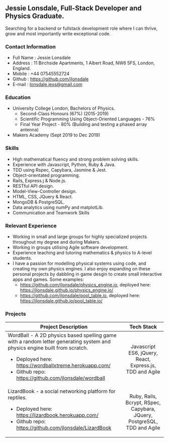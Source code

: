 ## Jessie Lonsdale, Full-Stack Developer and Physics Graduate.

Searching for a backend or fullstack development role where I can thrive, grow and most importantly write exceptional code.

### Contact Information

- Full Name : Jessie Lonsdale
- Address   : 11 Birchside Apartments, 1 Albert Road, NW6 5FS, London, England.
- Mobile    : +44 07545552724
- Github    : https://github.com/jlonsdale
- E-mail    : lonsdale.jess@gmail.com

### Education

* University College London, Bachelors of Physics.
  * Second-Class Honours (67%) (2015-2019)
  * Scientific Programming Using Object-Oriented Languages - 76%
  * Final Year Project - 80% (Building and testing a phased array antenna)
* Makers Academy (Sept 2019 to Dec 2019)

### Skills

* High mathematical fluency and strong problem solving skills.
* Experience with Javascript, Python, Ruby & Java.
* TDD using Rspec, Capybara, Jasmine & Jest.
* Object-orientated programming.
* Rails, Express.j & Node.js.
* RESTful API design.
* Model-View-Controller design.
* HTML, CSS, JQuery & React.
* MongoDB & PostgreSQL.
* Data analytics using numPy and matplotLib.
* Communication and Teamwork Skills

### Relevant Experience 

* Working in small and large groups for highly specialized projects throughout my degree and during Makers.
* Working in groups utilising Agile software development.
* Experience teaching and tutoring mathematics & physics to A-level students.
* I have a passion for modelling physical systems using code, and creating my own physics engines. I also enjoy expanding on these personal projects by dabbling in game desgin to create small interactive apps and games. Some examples: 
  * https://github.com/jlonsdale/physics_engine.io, deployed here: https://jlonsdale.github.io/physics_engine.io/
  * https://github.com/jlonsdale/pool_table.io, deployed here: https://jlonsdale.github.io/pool_table.io/
  
### Projects

| Project Description | Tech Stack |
| --------------------|:-------------:|
| WordBall - A 2D physics based spelling game with a random letter generating system and physics engine built from scratch. <ul><li>Deployed here: https://wordballxtreme.herokuapp.com/ </li><li>Github repo: https://github.com/jlonsdale/wordball </li></ul>|Javascript ES6, jQuery, React, Express.js, TDD and Agile|
| LizardBook - a social networking platform for reptiles.  <ul><li>Deployed here: https://lizardbook.herokuapp.com/ </li><li>Github repo: https://github.com/jlonsdale/LizardBook </li></ul>|Ruby, Rails, Bcrypt, RSpec, Capybara, JQuery, PostgreSQL, TDD and Agile |

